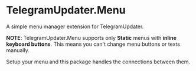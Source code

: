 # TelegramUpdater.Menu
A simple menu manager extension for TelegramUpdater.

**NOTE**: TelegramUpdater.Menu supports only **Static** menus with **inline keyboard buttons**.
This means you can't change menu buttons or texts manually.

Setup your menu and this package handles the connections between them.

